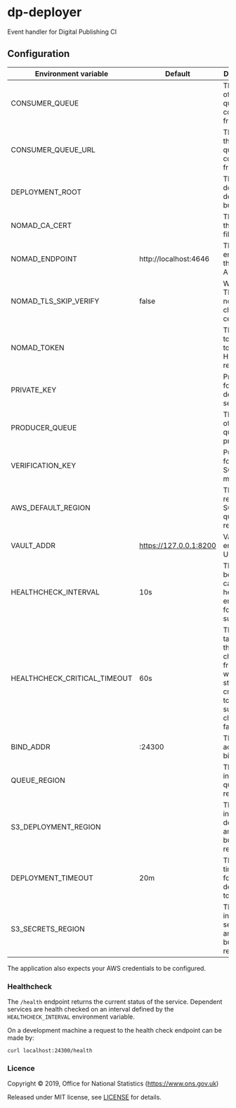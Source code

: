 dp-deployer
===========

Event handler for Digital Publishing CI

Configuration
-------------

| Environment variable         | Default                | Description
| ---------------------------- | ---------------------- | ---------------------------------------------
| CONSUMER_QUEUE               |                        | The name of the SQS queue to consume from
| CONSUMER_QUEUE_URL           |                        | The url of the SQS queue to consume from
| DEPLOYMENT_ROOT              |                        | The path to download deployment bundles
| NOMAD_CA_CERT                |                        | The path to the CA cert file
| NOMAD_ENDPOINT               | http://localhost:4646  | The endpoint of the Nomad API
| NOMAD_TLS_SKIP_VERIFY        | false                  | When using TLS to nomad, skip checking certs (bool)
| NOMAD_TOKEN                  |                        | The ACL token used to authorise HTTP requests
| PRIVATE_KEY                  |                        | Private key for decrypting secrets
| PRODUCER_QUEUE               |                        | The name of the SQS queue to produce to
| VERIFICATION_KEY             |                        | Public key for verifying SQS messages
| AWS_DEFAULT_REGION           |                        | The AWS region the SQS queues reside in
| VAULT_ADDR                   | https://127.0.0.1:8200 | Vault endpoint URL
| HEALTHCHECK_INTERVAL         | 10s                    | The time between calling healthcheck endpoints for check subsystems
| HEALTHCHECK_CRITICAL_TIMEOUT | 60s                    | The time taken for the health changes from warning state to critical due to subsystem check failures
| BIND_ADDR                    | :24300                 | The listen address to bind to
| QUEUE_REGION                 |                        | The region in which the queue resides
| S3_DEPLOYMENT_REGION         |                        | The region in which the deployment artifacts bucket resides
| DEPLOYMENT_TIMEOUT           | 20m                    | The max time to wait for a deployment to complete
| S3_SECRETS_REGION            |                        | The region in which the secret artifacts bucket resides

The application also expects your AWS credentials to be configured.

### Healthcheck

 The `/health` endpoint returns the current status of the service. Dependent services are health checked on an interval defined by the `HEALTHCHECK_INTERVAL` environment variable.

On a development machine a request to the health check endpoint can be made by:

`curl localhost:24300/health`

### Licence

Copyright © 2019, Office for National Statistics (https://www.ons.gov.uk)

Released under MIT license, see [LICENSE](LICENSE.md) for details.
